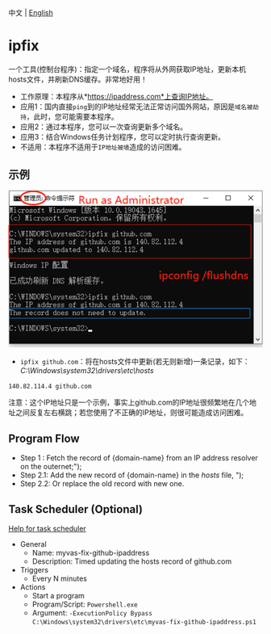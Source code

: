 中文 | [English](README.en.md)

# ipfix
一个工具(控制台程序)：指定一个域名，程序将从外网获取IP地址，更新本机hosts文件，并刷新DNS缓存。非常地好用！

- 工作原理：本程序从*https://ipaddress.com*上查询IP地址。
- 应用1：国内直接`ping`到的IP地址经常无法正常访问国外网站，原因是`域名被劫持`，此时，您可能需要本程序。
- 应用2：通过本程序，您可以一次查询更新多个域名。
- 应用3：结合Windows任务计划程序，您可以定时执行查询更新。
- 不适用：本程序不适用于`IP地址被墙`造成的访问困难。


## 示例
![Alt](docs/screenshots/screenshot.png "ipfix github.com")

- `ipfix github.com`：将在hosts文件中更新(若无则新增)一条记录，如下：  
*C:\Windows\system32\drivers\etc\hosts*
```
140.82.114.4 github.com
```
注意：这个IP地址只是一个示例，事实上github.com的IP地址很频繁地在几个地址之间反复左右横跳；若您使用了不正确的IP地址，则很可能造成访问困难。



## Program Flow
- Step 1  : Fetch the record of {domain-name} from an IP address resolver on the outernet;");
- Step 2.1: Add the new record of {domain-name} in the *hosts* file, ");
- Step 2.2: Or replace the old record with new one.


## Task Scheduler (Optional)
[Help for task scheduler](https://community.spiceworks.com/how_to/17736-run-powershell-scripts-from-task-scheduler)
- General
    - Name: myvas-fix-github-ipaddress
    - Description: Timed updating the hosts record of github.com
- Triggers
    - Every N minutes
- Actions
    - Start a program
    - Program/Script: `Powershell.exe`
    - Argument: `-ExecutionPolicy Bypass C:\Windows\system32\drivers\etc\myvas-fix-github-ipaddress.ps1`

